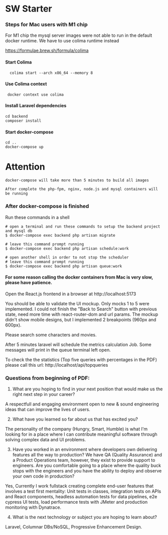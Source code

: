 # SW Starter

### Steps for Mac users with M1 chip

For M1 chip the mysql server images were not able to run in the default docker runtime. We have to use colima runtime instead

https://formulae.brew.sh/formula/colima

#### Start Colima

```shell
  colima start --arch x86_64 --memory 8
```

#### Use Colima context

```shell
 docker context use colima
```

#### Install Laravel dependencies

```shell
cd backend
composer install
```


#### Start docker-compose

```shell
cd ..
docker-compose up
```


# Attention

```shell
docker-compose will take more than 5 minutes to build all images

After complete the php-fpm, nginx, node.js and mysql containers will be running

```

### After docker-compose is finished

Run these commands in a shell

```shell
# open a terminal and run these commands to setup the backend project and mysql db
$ docker-compose exec backend php artisan migrate

# leave this command prompt running
$ docker-compose exec backend php artisan schedule:work

# open another shell in order to not stop the scheduler
# leave this command prompt running
$ docker-compose exec backend php artisan queue:work

```

#### For some reason calling the docker containers from Mac is very slow, please have patience.

Open the React.js frontend in a browser at http://localhost:5173

You should be able to validate the UI mockup. Only mocks 1 to 5 were implemented.
I could not finish the "Back to Search" button with previous state, need more time with react-router-dom and url params. The mockup didn't show mobile designs, but I implemented 2 breakpoints (960px and 600px).

Please search some characters and movies.

After 5 minutes laravel will schedule the metrics calculation Job. Some messages will print in the queue terminal left open.

To check the the statistics (Top five queries with percentages in the PDF) please call this url: http://localhost/api/topqueries

### Questions from beginning of PDF:

1. What are you hoping to find in your next position that would make us the right next step in your career?

A respectfull and engaging environment open to new & sound engineering ideas that can improve the lives of users.

2. What have you learned so far about us that has excited you?

The personality of the company (Hungry, Smart, Humble) is what I'm looking for in a place where I can contribute meaningful software through solving complex data and UI problems.

3. Have you worked in an environment where developers own delivering features all the way to production? We have QA (Quality Assurance) and a Product Operations team, however, they exist to provide support to engineers. Are you comfortable going to a place where the quality buck stops with the engineers and you have the ability to deploy and observe your own code in production?

Yes, Currently I work fullstack creating complete end-user features that involves a test first mentality: Unit tests in classes, integration tests on APIs and React components, headless automation tests for data pipelines, e2e cypress UI tests, load performance tests with JMeter and production monitoring with Dynatrace.

4. What is the next technology or subject you are hoping to learn about?

Laravel, Columnar DBs/NoSQL, Progressive Enhancement Design.
